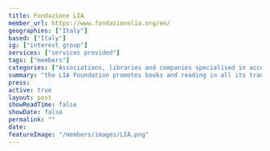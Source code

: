```yaml
---
title: Fondazione LIA
member_url: https://www.fondazionelia.org/en/
geographies: ["Italy"]
based: ["Italy"]
ig: ["interest group"] 
services: ["services provided"] 
tags: ["members"]
categories: ["Associations, libraries and companies specialised in accessibility services"]
summary: "the LIA Foundation promotes books and reading in all its traditional and digital forms, through education, information, awareness-raising and research activities, guaranteeing the fundamental principles: accessibility , integration and  sociality."
press:
active: true
layout: post
showReadTime: false
showDate: false
permalink: ""
date: 
featureImage: "/members/images/LIA.png"
---
```

